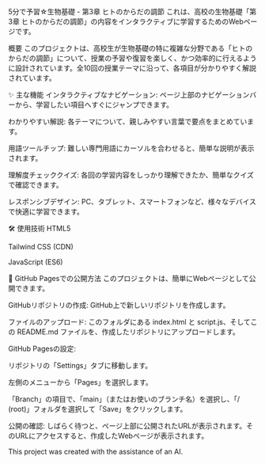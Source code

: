 5分で予習☆生物基礎 - 第3章 ヒトのからだの調節
これは、高校の生物基礎「第3章 ヒトのからだの調節」の内容をインタラクティブに学習するためのWebページです。

概要
このプロジェクトは、高校生が生物基礎の特に複雑な分野である「ヒトのからだの調節」について、授業の予習や復習を楽しく、かつ効率的に行えるように設計されています。全10回の授業テーマに沿って、各項目が分かりやすく解説されています。

✨ 主な機能
インタラクティブなナビゲーション: ページ上部のナビゲーションバーから、学習したい項目へすぐにジャンプできます。

わかりやすい解説: 各テーマについて、親しみやすい言葉で要点をまとめています。

用語ツールチップ: 難しい専門用語にカーソルを合わせると、簡単な説明が表示されます。

理解度チェッククイズ: 各回の学習内容をしっかり理解できたか、簡単なクイズで確認できます。

レスポンシブデザイン: PC、タブレット、スマートフォンなど、様々なデバイスで快適に学習できます。

🛠️ 使用技術
HTML5

Tailwind CSS (CDN)

JavaScript (ES6)

🚀 GitHub Pagesでの公開方法
このプロジェクトは、簡単にWebページとして公開できます。

GitHubリポジトリの作成: GitHub上で新しいリポジトリを作成します。

ファイルのアップロード: このフォルダにある index.html と script.js、そしてこの README.md ファイルを、作成したリポジトリにアップロードします。

GitHub Pagesの設定:

リポジトリの「Settings」タブに移動します。

左側のメニューから「Pages」を選択します。

「Branch」の項目で、「main」（またはお使いのブランチ名）を選択し、「/ (root)」フォルダを選択して「Save」をクリックします。

公開の確認: しばらく待つと、ページ上部に公開されたURLが表示されます。そのURLにアクセスすると、作成したWebページが表示されます。

This project was created with the assistance of an AI.
